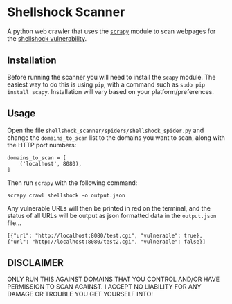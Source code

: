 # Shellshock Scanner
A python web crawler that uses the [`scrapy`](http://www.secdev.org/projects/scapy/)
module to scan webpages for the [shellshock vulnerability](http://en.wikipedia.org/wiki/Shellshock_%28software_bug%29).

## Installation
Before running the scanner you will need to install the `scapy` module. The
easiest way to do this is using `pip`, with a command such as `sudo pip
install scapy`. Installation will vary based on your platform/preferences.

## Usage
Open the file `shellshock_scanner/spiders/shellshock_spider.py` and change
the `domains_to_scan` list to the domains you want to scan, along with the HTTP
port numbers:
```
domains_to_scan = [
    ('localhost', 8080),
]
```

Then run `scrapy` with the following command:
```
scrapy crawl shellshock -o output.json
```

Any vulnerable URLs will then be printed in red on the terminal, and the status
of all URLs will be output as json formatted data in the `output.json` file...
```
[{"url": "http://localhost:8080/test.cgi", "vulnerable": true},
{"url": "http://localhost:8080/test2.cgi", "vulnerable": false}]
```

## DISCLAIMER
ONLY RUN THIS AGAINST DOMAINS THAT YOU CONTROL AND/OR HAVE PERMISSION TO SCAN
AGAINST. I ACCEPT NO LIABILITY FOR ANY DAMAGE OR TROUBLE YOU GET YOURSELF INTO!
